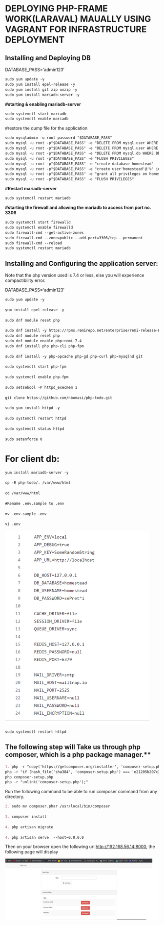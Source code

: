 # DEPLOYING PHP-FRAME WORK(LARAVAL) MAUALLY USING VAGRANT FOR INFRASTRUCTURE DEPLOYMENT

## Installing and Deploying DB

DATABASE_PASS='admin123'

```markdown
sudo yum update -y
sudo yum install epel-release -y
sudo yum install git zip unzip -y
sudo yum install mariadb-server -y
```

**#starting & enabling mariadb-server**

```markdown
sudo systemctl start mariadb
sudo systemctl enable mariadb
```

#restore the dump file for the application

```markdown
sudo mysqladmin -u root password "$DATABASE_PASS"
sudo mysql -u root -p"$DATABASE_PASS" -e "DELETE FROM mysql.user WHERE User='root' AND Host NOT IN ('localhost', '127.0.0.1', '::1')"
sudo mysql -u root -p"$DATABASE_PASS" -e "DELETE FROM mysql.user WHERE User=''"
sudo mysql -u root -p"$DATABASE_PASS" -e "DELETE FROM mysql.db WHERE Db='test' OR Db='test\_%'"
sudo mysql -u root -p"$DATABASE_PASS" -e "FLUSH PRIVILEGES"
sudo mysql -u root -p"$DATABASE_PASS" -e "create database homestead"
sudo mysql -u root -p"$DATABASE_PASS" -e "create user'homestead'@'%' identified by 'admin123';"
sudo mysql -u root -p"$DATABASE_PASS" -e "grant all privileges on homestead.* TO 'homestead'@'%' identified by 'admin123'"
sudo mysql -u root -p"$DATABASE_PASS" -e "FLUSH PRIVILEGES"
```

**#Restart mariadb-server**

```markdown
sudo systemctl restart mariadb
```

**#starting the firewall and allowing the mariadb to access from port no. 3306**

```markdown
sudo systemctl start firewalld
sudo systemctl enable firewalld
sudo firewall-cmd --get-active-zones
sudo firewall-cmd --zone=public --add-port=3306/tcp --permanent
sudo firewall-cmd --reload
sudo systemctl restart mariadb
```

## Installing and Configuring the application server:

Note that the php version used is 7.4 or less, else you will experience compactibility error.

DATABASE_PASS='admin123'

```markdown
sudo yum update -y

yum install epel-release -y

sudo dnf module reset php

sudo dnf install -y https://rpms.remirepo.net/enterprise/remi-release-8.rpm
sudo dnf module reset php
sudo dnf module enable php:remi-7.4
sudo dnf install php php-cli php-fpm

sudo dnf install -y php-opcache php-gd php-curl php-mysqlnd git

sudo systemctl start php-fpm

sudo systemctl enable php-fpm

sudo setsebool -P httpd_execmem 1

git clone https://github.com/nbomasi/php-todo.git

sudo yum install httpd -y

sudo systemctl restart httpd

sudo systemctl status httpd

sudo setenforce 0 
```

# For client db:

```markdown
yum install mariadb-server -y

cp -R php-todo/. /var/www/html

cd /var/www/html

#Rename .env.sample to .env

mv .env.sample .env

vi .env
```

![php-todo-db](Images/php-todo-db.png)


```markdown
sudo systemctl restart httpd 
```

## The following step will Take us through php composer, which is a php package manager.**

```markdown
1. php -r "copy('https://getcomposer.org/installer', 'composer-setup.php');"
php -r "if (hash_file('sha384', 'composer-setup.php') === 'e21205b207c3ff031906575712edab6f13eb0b361f2085f1f1237b7126d785e826a450292b6cfd1d64d92e6563bbde02') { echo 'Installer verified'; } else { echo 'Installer corrupt'; unlink('composer-setup.php'); } echo PHP_EOL;"
php composer-setup.php
php -r "unlink('composer-setup.php');"
```

Run the following command to be able to run composer command from any directory.

```markdown
2. sudo mv composer.phar /usr/local/bin/composer

3. composer install

4. php artisan migrate

4. php artisan serve  --host=0.0.0.0
```

Then on your browser open the following url http://192.168.56.14:8000, the following page will display

![Php-webframe](Images/Laravel.png)